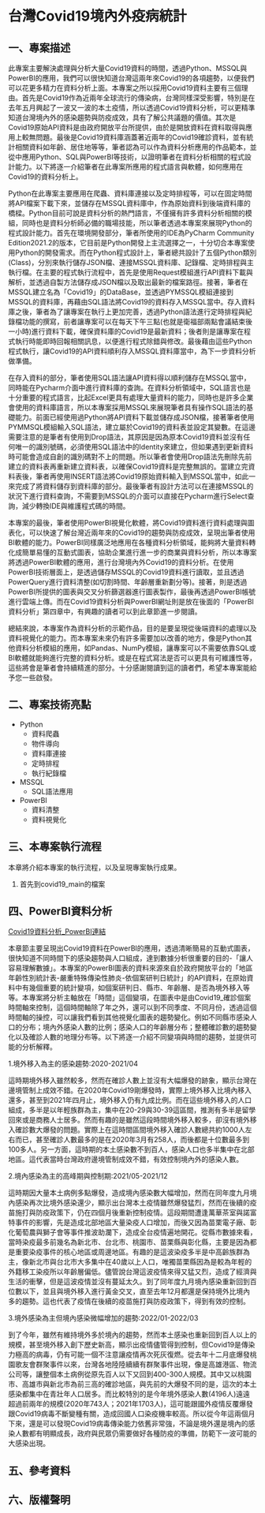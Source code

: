 # 台灣Covid19境內外疫病統計
## 一、專案描述
此專案主要解決處理與分析大量Covid19資料的時間，透過Python、MSSQL與PowerBI的應用，我們可以很快知道台灣這兩年來Covid19的各項趨勢，以便我們可以花更多精力在資料分析上面。本專案之所以採用Covid19資料主要有三個理由。首先是Covid19作為近兩年全球流行的傳染病，台灣同樣深受影響，特別是在去年五月興起了一波又一波的本土疫情，所以透過Covid19資料分析，可以更精準知道台灣境內外的感染趨勢與防疫成效，具有了解公共議題的價值。其次是Covid19原始API資料是由政府開放平台所提供，由於是開放資料在資料取得與應用上較無問題。最後是Covid19資料庫涵蓋著近兩年的Covid19確診資料，並有統計相關資料如年齡、居住地等等，筆者認為可以作為資料分析應用的作品範本，並從中應用Python、SQL與PowerBI等技術，以證明筆者在資料分析相關的程式設計能力。以下將逐一介紹筆者在此專案所應用的程式語言與軟體，如何應用在Covid19的資料分析上。

Python在此專案主要應用在爬蟲、資料庫連接以及定時排程等，可以在固定時間將API檔案下載下來，並儲存在MSSQL資料庫中，作為原始資料到後端資料庫的橋樑。Python目前可說是資料分析的熱門語言，不僅擁有許多資料分析相關的模組，同時也是資料分析師必備的職場技能，所以筆者透過本專案來展現Python的程式設計能力。首先在環境開發部分，筆者所使用的IDE為PyCharm Community Edition2021.2的版本，它目前是Python開發上主流選擇之一，十分切合本專案使用Python的開發需求。而在Python程式設計上，筆者總共設計了五個Python類別(Class)，分別來執行儲存JSON檔、連接MSSQL資料庫、記錄檔、定時排程與主執行檔。在主要的程式執行流程中，首先是使用Request模組進行API資料下載與解析，並透過自製方法儲存成JSON檔以及取出最新的檔案路徑。接著，筆者在MSSQL建立名為「Covid19」的DataBase，並透過PYMSSQL模組連接到MSSQL的資料庫，再藉由SQL語法將Covid19的資料存入MSSQL當中。存入資料庫之後，筆者為了讓專案在執行上更加完善，透過Python語法進行定時排程與紀錄檔功能的撰寫，前者讓專案可以在每天下午三點(也就是衛福部兩點會議結束後一小時)進行資料下載，確保資料庫的Covid19是最新資料；後者則是讓專案在程式執行時能即時回報相關訊息，以便進行程式除錯與修改。最後藉由這些Python程式執行，讓Covid19的API資料順利存入MSSQL資料庫當中，為下一步資料分析做準備。

在存入資料的部分，筆者使用SQL語法讓API資料得以順利儲存在MSSQL當中，同時能在Pycharm介面中進行資料庫的查詢。在資料分析領域中，SQL語言也是十分重要的程式語言，比起Excel更具有處理大量資料的能力，同時也是許多企業會使用的資料庫語言，所以本專案採用MSSQL來展現筆者具有操作SQL語法的基礎能力。前面已經使用過Python將API資料下載並儲存成JSON檔，接著筆者使用PYMMSQL模組輸入SQL語法，建立屬於Covid19的資料表並設定其變數。在這邊需要注意的是筆者有使用到Drop語法，其原因是因為原本Covid19資料並沒有任何唯一的識別號碼，必須使用SQL語法中的Identity來建立，但如果遇到更新資料時可能會造成自創的識別碼對不上的問題。所以筆者會使用Drop語法先刪除先前建立的資料表再重新建立資料表，以確保Covid19資料是完整無誤的。當建立完資料表後，筆者再使用INSERT語法將Covid19原始資料輸入到MSSQL當中，如此一來完成了將資料儲存到資料庫的部分。最後筆者有設計方法可以在連接MSSQL的狀況下進行資料查詢，不需要到MSSQL的介面可以直接在Pycharm進行Select查詢，減少轉換IDE與維護程式碼的時間。

本專案的最後，筆者使用PowerBI視覺化軟體，將Covid19資料進行資料處理與圖表化，可以快速了解台灣近兩年來的Covid19的趨勢與防疫成效，呈現出筆者使用BI軟體的能力。PowerBI同樣廣泛地應用在各種資料分析領域，能夠將大量資料轉化成簡單易懂的互動式圖表，協助企業進行進一步的商業與資料分析，所以本專案將透過PowerBI軟體的應用，進行台灣境內外Covid19的資料分析。在使用PowerBI技術層面上，是透過儲存MSSQL的Covid19資料進行讀取，並且透過PowerQuery進行資料清整(如切割時間、年齡層重新劃分等)。接著，則是透過PowerBI所提供的圖表與交叉分析篩選器進行圖表製作，最後再透過PowerBI帳號進行雲端上傳。而在Covid19資料分析與PowerBI網址則是放在後面的「PowerBI資料分析」第四章中，有興趣的讀者可以到此章節進一步閱讀。

總結來說，本專案作為資料分析的示範作品，目的是要呈現從後端資料的處理以及資料視覺化的能力。而本專案未來仍有許多需要加以改善的地方，像是Python其他資料分析模組的應用，如Pandas、NumPy模組，讓專案可以不需要依靠SQL或BI軟體就能夠進行完整的資料分析。或是在程式寫法是否可以更具有可維護性等，這些將會是筆者會持續精進的部分。十分感謝閱讀到這的讀者們，希望本專案能給予您一些啟發。

## 二、專案技術亮點
* Python
  * 資料爬蟲
  * 物件導向
  * 資料庫連接
  * 定時排程
  * 執行紀錄檔
* MSSQL
  * SQL語法應用
* PowerBI
  * 資料清整
  * 資料視覺化

## 三、本專案執行流程
本章將介紹本專案的執行流程，以及呈現專案執行成果。
1. 首先到covid19_main的檔案


## 四、PowerBI資料分析
[Covid19資料分析_PowerBI連結](https://app.powerbi.com/view?r=eyJrIjoiOTc1MjkxZDItNDNjZS00OWVlLWI3N2UtYjM4MDgyMWE5ZjFiIiwidCI6ImY3Njk4MThiLWI2MmYtNGY0ZS04OGJkLWI0MjJlOTA3YTkwMyJ9)

本章節主要呈現出Covid19資料在PowerBI的應用，透過清晰簡易的互動式圖表，很快知道不同時間下的感染趨勢與人口組成，達到數據分析很重要的目的-「讓人容易理解數據」。本專案的PowerBI圖表的資料來源來自於政府開放平台的「地區年齡性別統計表-嚴重特殊傳染性肺炎-依個案研判日統計」的API資料，在原始資料中有幾個重要的統計變項，如個案研判日、縣市、年齡層、是否為境外移入等等。本專案將分析主軸放在「時間」這個變項，在圖表中是由Covid19_確診個案時間軸來控制，這個時間軸除了年之外，還可以到不同季度、不同月份，透過這個時間軸的操控，可以讓我們看到其他視覺化圖表的趨勢變化。例如不同縣市感染人口的分布；境內外感染人數的比例；感染人口的年齡層分布；整體確診數的趨勢變化以及確診人數的地理分布等。以下將逐一介紹不同變項與時間的趨勢，並提供可能的分析解釋。

1.境外移入為主的感染趨勢:2020-2021/04

這時期境外移入雖然較多，然而在確診人數上並沒有大幅爆發的跡象，顯示台灣在邊境管制上成效不錯。在2020年Covid19剛爆發時，實際上境外移入比境內移入還多，甚至到2021年四月止，境外移入仍有九成比例。而在這些境外移入的人口組成，多半是以年輕族群為主，集中在20-29與30-39這區間，推測有多半是留學回來或是商務人士居多。然而有趣的是雖然這段時間境外移入較多，卻沒有境外移入確診數大爆發的問題。實際上在這時間區間境外移入確診人數總共約1000人左右而已，甚至確診人數最多的是在2020年3月有258人，而後都是十位數最多到100多人。另一方面，這時期的本土感染數不到百人，感染人口也多半集中在北部地區。這代表當時台灣政府邊境管制成效不錯，有效控制境內外的感染人數。

2.境內感染為主的高峰期與控制期:2021/05-2021/12

這時期因大量本土病例多點爆發，造成境內感染數大幅增加，然而在同年度九月境內感染再次比境外感染還少，顯示出台灣本土疫情雖然爆發猛烈，然而在後續的疫苗施打與防疫政策下，仍在四個月後重新控制疫情。這段期間遭逢萬華茶室與諾富特事件的影響，先是造成北部地區大量染疫人口增加，而後又因為苗栗電子廠、彰化葡萄農與獅子會等事件推波助瀾下，造成全台疫情遍地開花。從縣市數據來看，當時染疫最多前幾名為新北市、台北市、桃園市、苗栗縣與彰化縣，主要是因為都是重要染疫事件的核心地區或周邊地區。有趣的是這波染疫多半是中高齡族群為主，像新北市與台北市大多集中在40歲以上人口，唯獨苗栗縣因為是較為年輕的外籍移工染疫所以年齡層偏低。儘管說台灣這波疫情來得又猛又烈，造成了經濟與生活的衝擊，但是這波疫情並沒有蔓延太久。到了同年度九月境內感染重新回到百位數以下，並且與境外移入進行黃金交叉，直至去年12月都還是保持境外比境內多的趨勢。這也代表了疫情在後續的疫苗施打與防疫政策下，得到有效的控制。

3.境外感染為主但境內感染微幅增加的趨勢:2022/01-2022/03

到了今年，雖然有維持境外多於境內的趨勢，然而本土感染也重新回到百人以上的規模，甚至境外移入創下歷史新高，顯示出疫情儘管得到控制，但Covid19是傳染力極高的病毒，仍有可能一個不注意讓疫情再次死灰復燃。從去年十二月底爆發桃園歌友會群聚事件以來，台灣各地陸陸續續有群聚事件出現，像是高雄港區、物流公司等，讓整個本土病例從原先百人以下又回到400-300人規模。其中又以桃園市、高雄市與新北市為前三高的確診地區，與先前的大爆發不同的是，這次的本土感染都集中在青壯年人口居多。而比較特別的是今年境外感染人數(4196人)遠遠超過前兩年的規模(2020年743人；2021年1703人)，這可能跟國外疫情反覆爆發跟Covid19病毒不斷變種有關，造成回國人口染疫機率較高。所以從今年這兩個月下來，還是可以發現Covid19病毒傳染能力依舊非常強，不論是境外還是境內的感染人數都有明顯成長，政府與民眾仍需要做好各種防疫的準備，防範下一波可能的大感染出現。


## 五、參考資料

## 六、版權聲明

